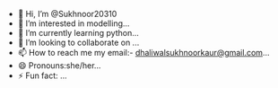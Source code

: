 - 👋 Hi, I’m @Sukhnoor20310
- 👀 I’m interested in modelling...
- 🌱 I’m currently learning python...
- 💞️ I’m looking to collaborate on ...
- 📫 How to reach me my email:- dhaliwalsukhnoorkaur@gmail.com...
- 😄 Pronouns:she/her...
- ⚡ Fun fact: ...

<!---
Sukhnoor20310/Sukhnoor20310 is a ✨ special ✨ repository because its `README.md` (this file) appears on your GitHub profile.
You can click the Preview link to take a look at your changes.
--->
